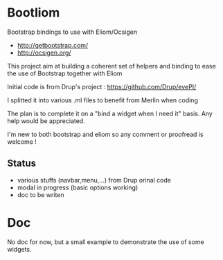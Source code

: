 Bootliom
========

Bootstrap bindings to use with Eliom/Ocsigen

- http://getbootstrap.com/
- http://ocsigen.org/

This project aim at building a coherent set of helpers and binding to 
ease the use of Bootstrap together with Eliom

Initial code is from Drup's project :
https://github.com/Drup/evePI/

I splitted it into various .ml files to benefit from Merlin when coding

The plan is to complete it on a "bind a widget when I need it" basis.
Any help would be appreciated.

I'm new to both bootstrap and eliom so any comment or proofread is welcome !


Status
------

* various stuffs (navbar,menu,...) from Drup orinal code
* modal in progress (basic options working)
* doc to be writen 

Doc
====

No doc for now, but a small example to demonstrate the use of some widgets.
